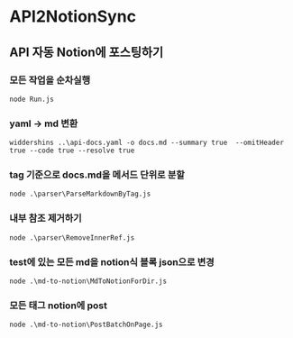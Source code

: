 # API2NotionSync

## API 자동 Notion에 포스팅하기

### 모든 작업을 순차실행

```shell
node Run.js
```

### yaml -> md 변환

```shell
widdershins ..\api-docs.yaml -o docs.md --summary true  --omitHeader true --code true --resolve true
```

### tag 기준으로 docs.md을 메서드 단위로 분할

```shell
node .\parser\ParseMarkdownByTag.js
```

### 내부 참조 제거하기

```shell
node .\parser\RemoveInnerRef.js
```

### test에 있는 모든 md을 notion식 블록 json으로 변경

```shell
node .\md-to-notion\MdToNotionForDir.js
```

### 모든 태그 notion에 post

```shell
node .\md-to-notion\PostBatchOnPage.js
```
